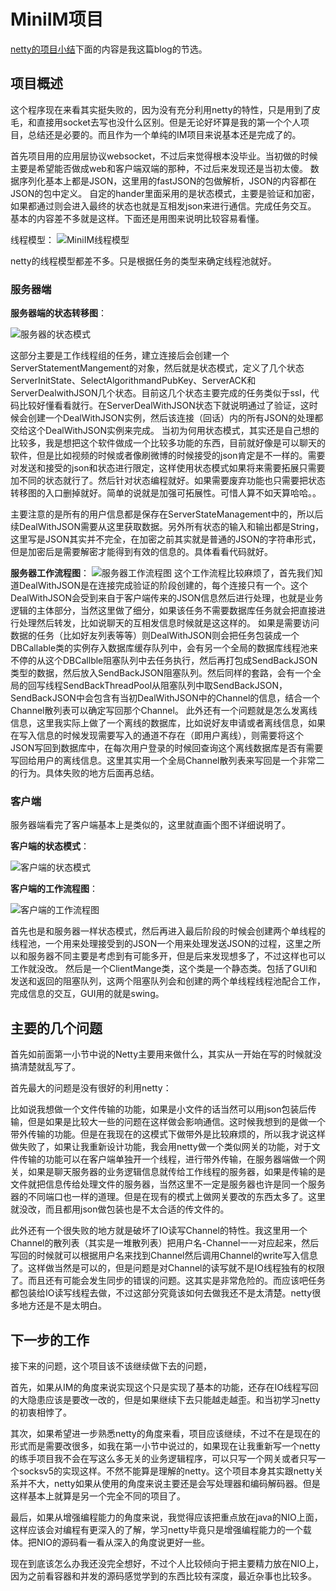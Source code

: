 


# **<span id="MINI">MiniIM项目</span>**

[netty的项目小结](http://blog.csdn.net/u011518120/article/details/57919395)下面的内容是我这篇blog的节选。


## **项目概述**
这个程序现在来看其实挺失败的，因为没有充分利用netty的特性，只是用到了皮毛，和直接用socket去写也没什么区别。但是无论好坏算是我的第一个个人项目，总结还是必要的。而且作为一个单纯的IM项目来说基本还是完成了的。

首先项目用的应用层协议websocket，不过后来觉得根本没毕业。当初做的时候主要是希望能否做成web和客户端双端的那种，不过后来发现还是当初太傻。
数据序列化基本上都是JSON，这里用的fastJSON的包做解析，JSON的内容都在JSON的包中定义。
自定的hander里面采用的是状态模式，主要是验证和加密，如果都通过则会进入最终的状态也就是互相发json来进行通信。完成任务交互。
基本的内容差不多就是这样。下面还是用图来说明比较容易看懂。

线程模型：
![MiniIM线程模型](http://img.blog.csdn.net/20170227210222470?watermark/2/text/aHR0cDovL2Jsb2cuY3Nkbi5uZXQvdTAxMTUxODEyMA==/font/5a6L5L2T/fontsize/400/fill/I0JBQkFCMA==/dissolve/70/gravity/SouthEast)

netty的线程模型都差不多。只是根据任务的类型来确定线程池就好。

### **服务器端**

**服务器端的状态转移图**：

![服务器的状态模式](http://img.blog.csdn.net/20170227210804457?watermark/2/text/aHR0cDovL2Jsb2cuY3Nkbi5uZXQvdTAxMTUxODEyMA==/font/5a6L5L2T/fontsize/400/fill/I0JBQkFCMA==/dissolve/70/gravity/SouthEast)

这部分主要是工作线程组的任务，建立连接后会创建一个ServerStatementMangement的对象，然后就是状态模式，定义了几个状态ServerInitState、SelectAlgorithmandPubKey、ServerACK和ServerDealwithJSON几个状态。目前这几个状态主要完成的任务类似于ssl，代码比较好懂看看就行。在ServerDealWithJSON状态下就说明通过了验证，这时候会创建一个DealWithJSON实例，然后该连接（回话）内的所有JSON的处理都交给这个DealWithJSON实例来完成。
当初为何用状态模式，其实还是自己想的比较多，我是想把这个软件做成一个比较多功能的东西，目前就好像是可以聊天的软件，但是比如视频的时候或者像刷微博的时候接受的json肯定是不一样的。需要对发送和接受的json和状态进行限定，这样使用状态模式如果将来需要拓展只需要加不同的状态就行了。然后针对状态编程就好。如果需要废弃功能也只需要把状态转移图的入口删掉就好。简单的说就是加强可拓展性。可惜人算不如天算哈哈。。

主要注意的是所有的用户信息都是保存在ServerStateManagement中的，所以后续DealWithJSON需要从这里获取数据。另外所有状态的输入和输出都是String，这里写是JSON其实并不完全，在加密之前其实就是普通的JSON的字符串形式，但是加密后是需要解密才能得到有效的信息的。具体看看代码就好。

**服务器工作流程图**：
![服务器工作流程图](http://img.blog.csdn.net/20170227213436185?watermark/2/text/aHR0cDovL2Jsb2cuY3Nkbi5uZXQvdTAxMTUxODEyMA==/font/5a6L5L2T/fontsize/400/fill/I0JBQkFCMA==/dissolve/70/gravity/SouthEast)
这个工作流程比较麻烦了，首先我们知道DealWithJSON是在连接完成验证的阶段创建的，每个连接只有一个。这个DealWithJSON会受到来自于客户端传来的JSON信息然后进行处理，也就是业务逻辑的主体部分，当然这里做了细分，如果该任务不需要数据库任务就会把直接进行处理然后转发，比如说聊天的互相发信息时候就是这这样的。
如果是需要访问数据的任务（比如好友列表等等）则DealWithJSON则会把任务包装成一个DBCallable类的实例存入数据库缓存队列中，会有另一个全局的数据库线程池来不停的从这个DBCallble阻塞队列中去任务执行，然后再打包成SendBackJSON类型的数据，然后放入SendBackJSON阻塞队列。然后同样的套路，会有一个全局的回写线程SendBackThreadPool从阻塞队列中取SendBackJSON，SendBackJSON中会包含有当初DealWithJSON中的Channel的信息，结合一个Channel散列表可以确定写回那个Channel。
此外还有一个问题就是怎么发离线信息，这里我实际上做了一个离线的数据库，比如说好友申请或者离线信息，如果在写入信息的时候发现需要写入的通道不存在（即用户离线），则需要将这个JSON写回到数据库中，在每次用户登录的时候回查询这个离线数据库是否有需要写回给用户的离线信息。这里其实用一个全局Channel散列表来写回是一个非常二的行为。具体失败的地方后面再总结。

### **客户端**

服务器端看完了客户端基本上是类似的，这里就直画个图不详细说明了。

**客户端的状态模式**：

![客户端的状态模式](http://img.blog.csdn.net/20170227213831987?watermark/2/text/aHR0cDovL2Jsb2cuY3Nkbi5uZXQvdTAxMTUxODEyMA==/font/5a6L5L2T/fontsize/400/fill/I0JBQkFCMA==/dissolve/70/gravity/SouthEast)

**客户端的工作流程图**：

![客户端的工作流程图](http://img.blog.csdn.net/20170227213900426?watermark/2/text/aHR0cDovL2Jsb2cuY3Nkbi5uZXQvdTAxMTUxODEyMA==/font/5a6L5L2T/fontsize/400/fill/I0JBQkFCMA==/dissolve/70/gravity/SouthEast)

首先也是和服务器一样状态模式，然后再进入最后阶段的时候会创建两个单线程的线程池，一个用来处理接受到的JSON一个用来处理发送JSON的过程，这里之所以和服务器不同主要是考虑到有可能多开，但是后来发现想多了，不过这样也可以工作就没改。
然后是一个ClientMange类，这个类是一个静态类。包括了GUI和发送和返回的阻塞队列，这两个阻塞队列会和创建的两个单线程线程池配合工作，完成信息的交互，GUI用的就是swing。



## **主要的几个问题**

首先如前面第一小节中说的Netty主要用来做什么，其实从一开始在写的时候就没搞清楚就乱写了。

首先最大的问题是没有很好的利用netty：

比如说我想做一个文件传输的功能，如果是小文件的话当然可以用json包装后传输，但是如果是比较大一些的问题在这样做会影响通信。这时候我想到的是做一个带外传输的功能。但是在我现在的这模式下做带外是比较麻烦的，所以我才说这样做失败了，如果让我重新设计功能，我会用netty做一个类似网关的功能，对于文件传输的功能可以在客户端单独开一个线程，进行带外传输，在服务器端做一个网关，如果是聊天服务器的业务逻辑信息就传给工作线程的服务器，如果是传输的是文件就把信息传给处理文件的服务器，当然这里不一定是服务器也许是同一个服务器的不同端口也一样的道理。但是在现有的模式上做网关要改的东西太多了。这里就没改，而且都用json做包装也是不太合适的传文件的。

此外还有一个很失败的地方就是破坏了IO读写Channel的特性。我这里用一个Channel的散列表（其实是一堆散列表）把用户名-Channel一一对应起来，然后写回的时候就可以根据用户名来找到Channel然后调用Channel的write写入信息了。这样做当然是可以的，但是问题是对Channel的读写就不是IO线程独有的权限了。而且还有可能会发生同步的错误的问题。这其实是非常危险的。而应该吧任务都包装给IO读写线程去做，不过这部分究竟该如何去做我还不是太清楚。netty很多地方还是不是太明白。

## **下一步的工作**

接下来的问题，这个项目该不该继续做下去的问题，

首先，如果从IM的角度来说实现这个只是实现了基本的功能，还存在IO线程写回的大隐患应该是要改一改的，但是如果继续下去只能越走越歪。和当初学习netty的初衷相悖了。

其次，如果希望进一步熟悉netty的角度来看，项目应该继续，不过不在是现在的形式而是需要改很多，如我在第一小节中说过的，如果现在让我重新写一个netty的练手项目我不会在写这么多无关的业务逻辑程序，可以只写一个网关或者只写一个socksv5的实现这样。不然不能算是理解的netty。这个项目本身其实跟netty关系并不大，netty如果从使用的角度来说主要还是会写处理器和编码解码器。但是这样基本上就算是另一个完全不同的项目了。

最后，如果从增强编程能力的角度来说，我觉得应该把重点放在java的NIO上面，这样应该会对编程有更深入的了解，学习netty毕竟只是增强编程能力的一个载体。把NIO的源码看一看从深入的角度说更好一些。

现在到底该怎么办我还没完全想好，不过个人比较倾向于把主要精力放在NIO上，因为之前看容器和并发的源码感觉学到的东西比较有深度，最近杂事也比较多。
